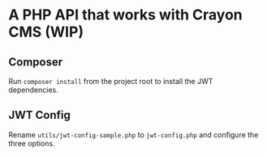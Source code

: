 # A PHP API that works with Crayon CMS (WIP)

## Composer
Run `composer install` from the project root to install the JWT dependencies.

## JWT Config
Rename `utils/jwt-config-sample.php` to `jwt-config.php` and configure the three options.